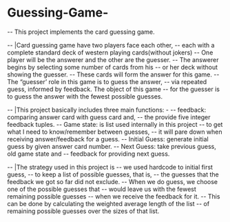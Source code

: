 # Guessing-Game-

-- This project implements the card guessing game.

-- |Card guessing game have two players face each other, 
--  each with a complete standard deck of western playing cards(without jokers) 
--  One player will be the answerer and the other are the guesser. 
--  The answerer begins by selecting some number of cards from his 
--  or her deck without showing the guesser.
--  These cards will form the answer for this game. 
--  The “guesser’ role in this game is to guess the answer, 
--  via repeated guess, informed by feedback. The object of this game 
--  for the guesser is to guess the answer with the fewest possible guesses.

-- |This project basically includes three main functions: -
--   feedback: comparing answer card with guess card and,
--   the provide five integer feedback tuples.
--   Game state: is list used internally in this project 
--   to get what I need to know/remember between guesses,
--   it will pare down when receiving answer/feedback for a guess.
--   Initial Guess: generate initial guess by given answer card number.
--   Next Guess: take previous guess, old game state and 
--   feedback for providing next guess. 

-- |The strategy used in this project is 
--  we used hardcode to initial first guess,
--  to keep a list of possible guesses, that is, 
--  the guesses that the feedback we got so far did not exclude. 
--  When we do guess, we choose one of the possible guesses that 
--  would leave us with the fewest remaining possible guesses 
--  when we receive the feedback for it. 
--  This can be done by calculating the weighted average length of the list 
--  of remaining possible guesses over the sizes of that list.

